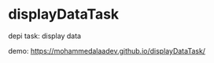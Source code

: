 # displayDataTask
depi task: display data
<br>

demo: https://mohammedalaadev.github.io/displayDataTask/
